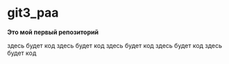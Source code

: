 # git3_paa

**Это мой первый репозиторий**

здесь будет код
здесь будет код
здесь будет код
здесь будет код
здесь будет код
